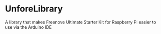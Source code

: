 # UnforeLibrary

A library that makes Freenove Ultimate Starter Kit for Raspberry Pi easier to use via the Arduino IDE
